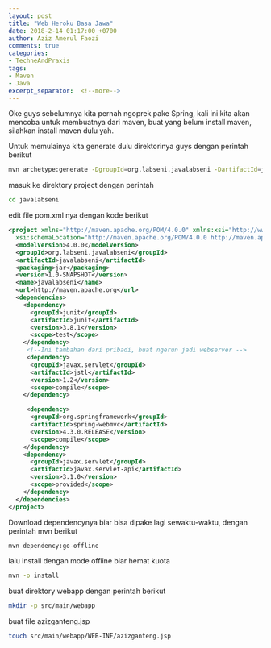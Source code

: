 ```yaml
---
layout: post
title: "Web Heroku Basa Jawa"
date: 2018-2-14 01:17:00 +0700
author: Aziz Amerul Faozi
comments: true
categories: 
- TechneAndPraxis
tags:
- Maven
- Java
excerpt_separator:  <!--more-->
---
```


Oke guys sebelumnya kita pernah ngoprek pake Spring, kali ini kita akan mencoba untuk membuatnya dari maven, buat yang belum install maven, silahkan install maven dulu yah. 

Untuk memulainya kita generate dulu direktorinya guys dengan perintah berikut

```bash
mvn archetype:generate -DgroupId=org.labseni.javalabseni -DartifactId=javalabseni -DarchetypeArtifactId=maven-archetype-quickstart -DinteractiveMode=false
```
masuk ke direktory project dengan perintah
```bash
cd javalabseni
```
edit file pom.xml nya dengan kode berikut
```xml
<project xmlns="http://maven.apache.org/POM/4.0.0" xmlns:xsi="http://www.w3.org/2001/XMLSchema-instance"
  xsi:schemaLocation="http://maven.apache.org/POM/4.0.0 http://maven.apache.org/maven-v4_0_0.xsd">
  <modelVersion>4.0.0</modelVersion>
  <groupId>org.labseni.javalabseni</groupId>
  <artifactId>javalabseni</artifactId>
  <packaging>jar</packaging>
  <version>1.0-SNAPSHOT</version>
  <name>javalabseni</name>
  <url>http://maven.apache.org</url>
  <dependencies>
    <dependency>
      <groupId>junit</groupId>
      <artifactId>junit</artifactId>
      <version>3.8.1</version>
      <scope>test</scope>   
    </dependency>
     <!--Ini tambahan dari pribadi, buat ngerun jadi webserver -->
     <dependency>
      <groupId>javax.servlet</groupId>
      <artifactId>jstl</artifactId>
      <version>1.2</version>
      <scope>compile</scope>   
    </dependency>

     <dependency>
      <groupId>org.springframework</groupId>
      <artifactId>spring-webmvc</artifactId>
      <version>4.3.0.RELEASE</version>
      <scope>compile</scope>   
    </dependency>
    <dependency>
      <groupId>javax.servlet</groupId>
      <artifactId>javax.servlet-api</artifactId>
      <version>3.1.0</version>
      <scope>provided</scope>   
    </dependency>
  </dependencies>
</project>
```

Download dependencynya biar bisa dipake lagi sewaktu-waktu, dengan perintah mvn berikut
```bash
mvn dependency:go-offline
```
lalu install dengan mode offline biar hemat kuota
```bash
mvn -o install
```
buat direktory webapp dengan perintah berikut
```bash
mkdir -p src/main/webapp
```
buat file azizganteng.jsp
```bash
touch src/main/webapp/WEB-INF/azizganteng.jsp
```
